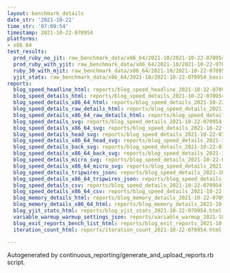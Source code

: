 ```yaml
---
layout: benchmark_details
date_str: '2021-10-22'
time_str: '07:09:54'
timestamp: 2021-10-22-070954
platforms:
- x86_64
test_results:
  prod_ruby_no_jit: raw_benchmark_data/x86_64/2021-10/2021-10-22-070954_basic_benchmark_prod_ruby_no_jit.json
  prod_ruby_with_yjit: raw_benchmark_data/x86_64/2021-10/2021-10-22-070954_basic_benchmark_prod_ruby_with_yjit.json
  ruby_30_with_mjit: raw_benchmark_data/x86_64/2021-10/2021-10-22-070954_basic_benchmark_ruby_30_with_mjit.json
  yjit_stats: raw_benchmark_data/x86_64/2021-10/2021-10-22-070954_basic_benchmark_yjit_stats.json
reports:
  blog_speed_headline_html: reports/blog_speed_headline_2021-10-22-070954.html
  blog_speed_details_html: reports/blog_speed_details_2021-10-22-070954.html
  blog_speed_details_x86_64_html: reports/blog_speed_details_2021-10-22-070954.x86_64.html
  blog_speed_details_raw_details_html: reports/blog_speed_details_2021-10-22-070954.raw_details.html
  blog_speed_details_x86_64_raw_details_html: reports/blog_speed_details_2021-10-22-070954.x86_64.raw_details.html
  blog_speed_details_svg: reports/blog_speed_details_2021-10-22-070954.svg
  blog_speed_details_x86_64_svg: reports/blog_speed_details_2021-10-22-070954.x86_64.svg
  blog_speed_details_head_svg: reports/blog_speed_details_2021-10-22-070954.head.svg
  blog_speed_details_x86_64_head_svg: reports/blog_speed_details_2021-10-22-070954.x86_64.head.svg
  blog_speed_details_back_svg: reports/blog_speed_details_2021-10-22-070954.back.svg
  blog_speed_details_x86_64_back_svg: reports/blog_speed_details_2021-10-22-070954.x86_64.back.svg
  blog_speed_details_micro_svg: reports/blog_speed_details_2021-10-22-070954.micro.svg
  blog_speed_details_x86_64_micro_svg: reports/blog_speed_details_2021-10-22-070954.x86_64.micro.svg
  blog_speed_details_tripwires_json: reports/blog_speed_details_2021-10-22-070954.tripwires.json
  blog_speed_details_x86_64_tripwires_json: reports/blog_speed_details_2021-10-22-070954.x86_64.tripwires.json
  blog_speed_details_csv: reports/blog_speed_details_2021-10-22-070954.csv
  blog_speed_details_x86_64_csv: reports/blog_speed_details_2021-10-22-070954.x86_64.csv
  blog_memory_details_html: reports/blog_memory_details_2021-10-22-070954.html
  blog_memory_details_x86_64_html: reports/blog_memory_details_2021-10-22-070954.x86_64.html
  blog_yjit_stats_html: reports/blog_yjit_stats_2021-10-22-070954.html
  variable_warmup_warmup_settings_json: reports/variable_warmup_2021-10-22-070954.warmup_settings.json
  blog_exit_reports_bench_list_html: reports/blog_exit_reports_2021-10-22-070954.bench_list.html
  iteration_count_html: reports/iteration_count_2021-10-22-070954.html

---
```

Autogenerated by continuous_reporting/generate_and_upload_reports.rb script.
